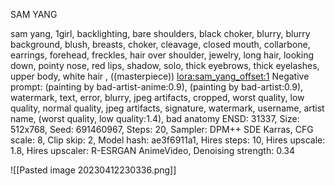SAM YANG

sam yang,
1girl, backlighting, bare shoulders, black choker, blurry, blurry background, blush, breasts, choker, cleavage, closed mouth, collarbone, earrings, forehead, freckles, hair over shoulder, jewelry, long hair, looking down, pointy nose, red lips, shadow, solo, thick eyebrows, thick eyelashes, upper body, white hair
, ((masterpiece))
<lora:sam_yang_offset:1>
Negative prompt: (painting by bad-artist-anime:0.9), (painting by bad-artist:0.9), watermark, text, error, blurry, jpeg artifacts, cropped, worst quality, low quality, normal quality, jpeg artifacts, signature, watermark, username, artist name, (worst quality, low quality:1.4), bad anatomy
ENSD: 31337, Size: 512x768, Seed: 691460967, Steps: 20, Sampler: DPM++ SDE Karras, CFG scale: 8, Clip skip: 2, Model hash: ae3f6911a1, Hires steps: 10, Hires upscale: 1.8, Hires upscaler: R-ESRGAN AnimeVideo, Denoising strength: 0.34

![[Pasted image 20230412230336.png]]